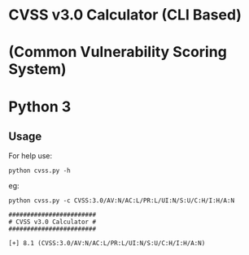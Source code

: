 # CVSS v3.0 Calculator (CLI Based)
# (Common Vulnerability Scoring System)
# Python 3

Usage
----

For help use:

    python cvss.py -h
    
eg:

    python cvss.py -c CVSS:3.0/AV:N/AC:L/PR:L/UI:N/S:U/C:H/I:H/A:N
    
    ########################
    # CVSS v3.0 Calculator #
    ########################

    [+] 8.1 (CVSS:3.0/AV:N/AC:L/PR:L/UI:N/S:U/C:H/I:H/A:N)
